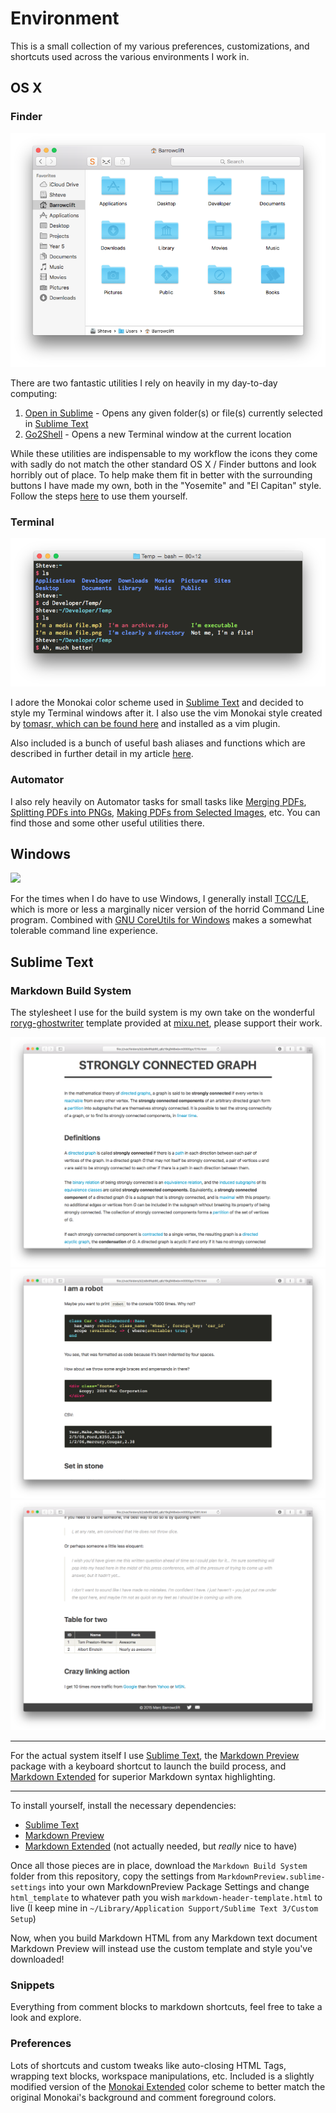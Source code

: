 Environment
===========

This is a small collection of my various preferences, customizations, and shortcuts used across the various environments I work in.

OS X
----

### Finder

<img src="https://raw.githubusercontent.com/Barrowclift/Environment/master/OS%20X/Finder/screenshot.png">

There are two fantastic utilities I rely on heavily in my day-to-day computing:

1. [Open in Sublime](https://github.com/pjv/open-in-sublime/wiki) - Opens any given folder(s) or file(s) currently selected in [Sublime Text](http://www.sublimetext.com)
2. [Go2Shell](http://zipzapmac.com/Go2Shell) - Opens a new Terminal window at the current location

While these utilities are indispensable to my workflow the icons they come with sadly do not match the other standard OS X / Finder buttons and look horribly out of place. To help make them fit in better with the surrounding buttons I have made my own, both in the "Yosemite" and "El Capitan" style. Follow the steps [here](http://lifehacker.com/5897796/how-to-customize-any-folder-or-app-icon-using-any-image-in-os-x) to use them yourself.

### Terminal

<img src="https://raw.githubusercontent.com/Barrowclift/Environment/master/OS%20X/Terminal/screenshot.png">

I adore the Monokai color scheme used in [Sublime Text](http://www.sublimetext.com) and decided to style my Terminal windows after it. I also use the vim Monokai style created by [tomasr, which can be found here](https://github.com/tomasr/molokai) and installed as a vim plugin.

Also included is a bunch of useful bash aliases and functions which are described in further detail in my article [here](http://barrowclift.me/Post/Making-Terminal-Better/).

### Automator

I also rely heavily on Automator tasks for small tasks like [Merging PDFs](https://raw.githubusercontent.com/Barrowclift/Environment/master/OS%20X/Automator%20Services/Merge%20PDFs.workflow), [Splitting PDFs into PNGs](https://raw.githubusercontent.com/Barrowclift/Environment/master/OS%20X/Automator%20Services/Split%20PDF%20into%20PNGs.workflow), [Making PDFs from Selected Images](https://raw.githubusercontent.com/Barrowclift/Environment/master/OS%20X/Automator%20Services/Make%20PDF%20from%20images.workflow), etc. You can find those and some other useful utilities there.

Windows
-------

<img src="https://raw.githubusercontent.com/Barrowclift/Environment/master/Windows/screenshot.png">

For the times when I do have to use Windows, I generally install [TCC/LE](https://jpsoft.com/tccle-cmd-replacement.html), which is more or less a marginally nicer version of the horrid Command Line program. Combined with [GNU CoreUtils for Windows](gnuwin32.sourceforge.net/packages/coreutils.htm) makes a somewhat tolerable command line experience.

Sublime Text
------------

### Markdown Build System

The stylesheet I use for the build system is my own take on the wonderful [roryg-ghostwriter](http://mixu.net/markdown-styles/#roryg_ghostwriter__new__) template provided at [mixu.net](mixu.net), please support their work.

<img src="https://raw.githubusercontent.com/Barrowclift/Environment/master/Sublime%20Text/Markdown%20Build%20System/screenshot-1.png">

<img src="https://raw.githubusercontent.com/Barrowclift/Environment/master/Sublime%20Text/Markdown%20Build%20System/screenshot-2.png">

<img src="https://raw.githubusercontent.com/Barrowclift/Environment/master/Sublime%20Text/Markdown%20Build%20System/screenshot-3.png">

--------------------------------------

For the actual system itself I use [Sublime Text](http://www.sublimetext.com), the [Markdown Preview](https://packagecontrol.io/packages/Markdown%20Preview) package with a keyboard shortcut to launch the build process, and [Markdown Extended](https://packagecontrol.io/packages/Markdown%20Extended) for superior Markdown syntax highlighting.

--------------------------------------

To install yourself, install the necessary dependencies:

* [Sublime Text](http://www.sublimetext.com)
* [Markdown Preview](https://packagecontrol.io/packages/Markdown%20Preview)
* [Markdown Extended](https://packagecontrol.io/packages/Markdown%20Extended) (not actually needed, but *really* nice to have)

Once all those pieces are in place, download the `Markdown Build System` folder from this repository, copy the settings from `MarkdownPreview.sublime-settings` into your own MarkdownPreview Package Settings and change `html_template` to whatever path you wish `markdown-header-template.html` to live (I keep mine in `~/Library/Application Support/Sublime Text 3/Custom Setup`)

Now, when you build Markdown HTML from any Markdown text document Markdown Preview will instead use the custom template and style you've downloaded!

### Snippets

Everything from comment blocks to markdown shortcuts, feel free to take a look and explore.

### Preferences

Lots of shortcuts and custom tweaks like auto-closing HTML Tags, wrapping text blocks, workspace manipulations, etc. Included is a slightly modified version of the [Monokai Extended](https://packagecontrol.io/packages/Monokai%20Extended) color scheme to better match the original Monokai's background and comment foreground colors.